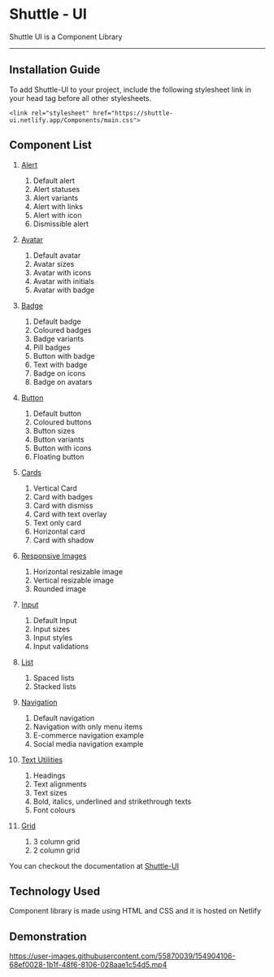 # Shuttle - UI

 Shuttle UI is a Component Library
 
 ----
 
 ## Installation Guide
 
 To add Shuttle-UI to your project, include the following stylesheet link in your head tag before all other stylesheets.
 
 `<link rel="stylesheet" href="https://shuttle-ui.netlify.app/Components/main.css"> `
 
 ## Component List
 
 1. [Alert](https://shuttle-ui.netlify.app/components/alert/alert) 

       1. Default alert
       2. Alert statuses
       3. Alert variants
       4. Alert with links
       5. Alert with icon
       6. Dismissible alert

 2. [Avatar](https://shuttle-ui.netlify.app/components/avatar/avatar)

       1. Default avatar
       2. Avatar sizes
       3. Avatar with icons
       4. Avatar with initials
       5. Avatar with badge

 3. [Badge](https://shuttle-ui.netlify.app/components/badge/badge)

       1. Default badge
       2. Coloured badges
       3. Badge variants
       4. Pill badges
       5. Button with badge
       6. Text with badge
       7. Badge on icons
       8. Badge on avatars

 4. [Button](https://shuttle-ui.netlify.app/components/button/button)

       1. Default button
       2. Coloured buttons
       3. Button sizes
       4. Button variants
       5. Button with icons
       6. Floating button

 5. [Cards](https://shuttle-ui.netlify.app/components/card/card)

       1. Vertical Card
       2. Card with badges
       3. Card with dismiss
       4. Card with text overlay
       5. Text only card
       6. Horizontal card
       7. Card with shadow

 6. [Responsive Images](https://shuttle-ui.netlify.app/components/image/responsive-image)

       1. Horizontal resizable image
       2. Vertical resizable image
       3. Rounded image

 7. [Input](https://shuttle-ui.netlify.app/components/input/input)

       1. Default Input
       2. Input sizes
       3. Input styles
       4. Input validations

 8. [List](https://shuttle-ui.netlify.app/components/list/list)

       1. Spaced lists
       2. Stacked lists

 9. [Navigation](https://shuttle-ui.netlify.app/components/navigation/navigation)

       1. Default navigation
       2. Navigation with only menu items
       3. E-commerce navigation example
       4. Social media navigation example

 10. [Text Utilities](https://shuttle-ui.netlify.app/components/textutilities/textutilities)

       1. Headings
       2. Text alignments
       3. Text sizes
       4. Bold, italics, underlined and strikethrough texts
       5. Font colours

 11. [Grid](https://shuttle-ui.netlify.app/components/grid/grid)

       1. 3 column grid
       2. 2 column grid


You can checkout the documentation at [Shuttle-UI](https://shuttle-ui.netlify.app/documentation/doc.html)


## Technology Used

Component library is made using HTML and CSS and it is hosted on Netlify

## Demonstration 

https://user-images.githubusercontent.com/55870039/154904106-68ef0028-1b1f-48f6-8106-028aae1c54d5.mp4

